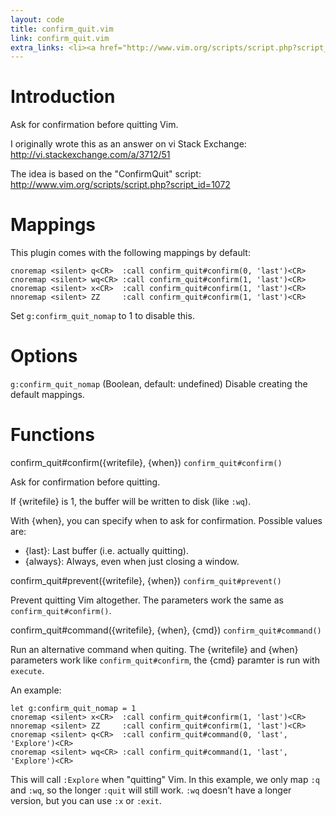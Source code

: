 ```yaml
---
layout: code
title: confirm_quit.vim
link: confirm_quit.vim
extra_links: <li><a href="http://www.vim.org/scripts/script.php?script_id=5209">This plugin at www.vim.org</a></li>
---
```



Introduction
============
Ask for confirmation before quitting Vim.

I originally wrote this as an answer on vi Stack Exchange:
http://vi.stackexchange.com/a/3712/51

The idea is based on the "ConfirmQuit" script:
http://www.vim.org/scripts/script.php?script_id=1072

Mappings
========
This plugin comes with the following mappings by default:

    cnoremap <silent> q<CR>  :call confirm_quit#confirm(0, 'last')<CR>
    cnoremap <silent> wq<CR> :call confirm_quit#confirm(1, 'last')<CR>
    cnoremap <silent> x<CR>  :call confirm_quit#confirm(1, 'last')<CR>
    nnoremap <silent> ZZ     :call confirm_quit#confirm(1, 'last')<CR>

Set `g:confirm_quit_nomap` to 1 to disable this.

Options
=======
`g:confirm_quit_nomap`                 (Boolean, default: undefined)
Disable creating the default mappings.

Functions
=========
confirm_quit#confirm({writefile}, {when})             `confirm_quit#confirm()`

Ask for confirmation before quitting.

If {writefile} is 1, the buffer will be written to disk (like `:wq`).

With {when}, you can specify when to ask for confirmation. Possible
values are:
- {last}:    Last buffer (i.e. actually quitting).
- {always}:  Always, even when just closing a window.


confirm_quit#prevent({writefile}, {when})             `confirm_quit#prevent()`

Prevent quitting Vim altogether. The parameters work the same as
`confirm_quit#confirm()`.

confirm_quit#command({writefile}, {when}, {cmd})      `confirm_quit#command()`

Run an alternative command when quiting. The {writefile} and {when}
parameters work like `confirm_quit#confirm`, the {cmd} paramter is run
with `execute`.

An example:

    let g:confirm_quit_nomap = 1
    cnoremap <silent> x<CR>  :call confirm_quit#confirm(1, 'last')<CR>
    nnoremap <silent> ZZ     :call confirm_quit#confirm(1, 'last')<CR>
    cnoremap <silent> q<CR>  :call confirm_quit#command(0, 'last', 'Explore')<CR>
    cnoremap <silent> wq<CR> :call confirm_quit#command(1, 'last', 'Explore')<CR>

This will call `:Explore` when "quitting" Vim. In this example, we
only map `:q` and `:wq`, so the longer `:quit` will still work. `:wq`
doesn't have a longer version, but you can use `:x` or `:exit`.

